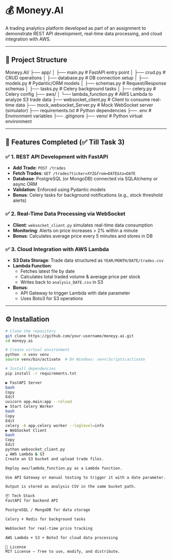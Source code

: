 # 💰 Moneyy.AI

A trading analytics platform developed as part of an assignment to demonstrate REST API development, real-time data processing, and cloud integration with AWS.

---

## 📁 Project Structure

Moneyy.AI/
├── app/
│ ├── main.py # FastAPI entry point
│ ├── crud.py # CRUD operations
│ ├── database.py # DB connection setup
│ ├── models.py # Pydantic/ORM models
│ ├── schemas.py # Request/Response schemas
│ ├── tasks.py # Celery background tasks
│ ├── celery.py # Celery config
├── aws/
│ └── lambda_function.py # AWS Lambda to analyze S3 trade data
├── websocket_client.py # Client to consume real-time data
├── mock_websocket_Server.py # Mock WebSocket server (simulator)
├── requirements.txt # Python dependencies
├── .env # Environment variables
├── .gitignore
├── venv/ # Python virtual environment


---

## 🚀 Features Completed (✅ Till Task 3)

### ✅ 1. REST API Development with FastAPI
- **Add Trade**: `POST /trades`
- **Fetch Trades**: `GET /trades?ticker=XYZ&from=DATE&to=DATE`
- **Database**: PostgreSQL (or MongoDB) connected via SQLAlchemy or async ORM
- **Validation**: Enforced using Pydantic models
- **Bonus**: Celery tasks for background notifications (e.g., stock threshold alerts)

### ✅ 2. Real-Time Data Processing via WebSocket
- **Client**: `websocket_client.py` simulates real-time data consumption
- **Monitoring**: Alerts on price increases > 2% within a minute
- **Bonus**: Calculates average price every 5 minutes and stores in DB

### ✅ 3. Cloud Integration with AWS Lambda
- **S3 Data Storage**: Trade data structured as `YEAR/MONTH/DATE/trades.csv`
- **Lambda Function**:
  - Fetches latest file by date
  - Calculates total traded volume & average price per stock
  - Writes back to `analysis_DATE.csv` in S3
- **Bonus**:
  - API Gateway to trigger Lambda with date parameter
  - Uses Boto3 for S3 operations

---

## ⚙️ Installation

```bash
# Clone the repository
git clone https://github.com/your-username/moneyy.ai.git
cd moneyy.ai

# Create virtual environment
python -m venv venv
source venv/bin/activate  # On Windows: venv\Scripts\activate

# Install dependencies
pip install -r requirements.txt

▶️ FastAPI Server
bash
Copy
Edit
uvicorn app.main:app --reload
▶️ Start Celery Worker
bash
Copy
Edit
celery -A app.celery worker --loglevel=info
▶️ WebSocket Client
bash
Copy
Edit
python websocket_client.py
☁️ AWS Lambda & S3
Create an S3 bucket and upload trade files.

Deploy aws/lambda_function.py as a Lambda function.

Use API Gateway or manual testing to trigger it with a date parameter.

Output is stored as analysis CSV in the same bucket path.

📦 Tech Stack
FastAPI for backend API

PostgreSQL / MongoDB for data storage

Celery + Redis for background tasks

WebSocket for real-time price tracking

AWS Lambda + S3 + Boto3 for cloud data processing

📄 License
MIT License — free to use, modify, and distribute.
